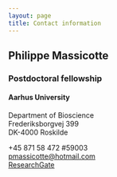 ```yaml
---
layout: page
title: Contact information
---
```


## Philippe Massicotte

### Postdoctoral fellowship

#### Aarhus University

Department of Bioscience<br>
Frederiksborgvej 399<br>
DK-4000 Roskilde

<i class="fa fa-phone"></i> +45 871 58 472 #59003<br>
<i class="fa fa-pencil"></i> [pmassicotte@hotmail.com](mailto:pmassicotte@hotmail.com)<br>
<i class="fa fa-chrome"></i> [ResearchGate](http://www.researchgate.net/profile/Philippe_Massicotte)
